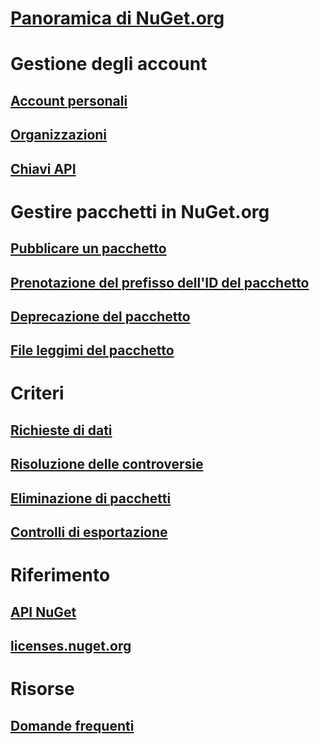 # [Panoramica di NuGet.org](overview-nuget-org.md)
# Gestione degli account
## [Account personali](individual-accounts.md)
## [Organizzazioni](organizations-on-nuget-org.md)
## [Chiavi API](scoped-api-keys.md)
# Gestire pacchetti in NuGet.org
## [Pubblicare un pacchetto](publish-a-package.md)
## [Prenotazione del prefisso dell'ID del pacchetto](id-prefix-reservation.md)
## [Deprecazione del pacchetto](deprecate-packages.md)
## [File leggimi del pacchetto](package-readme-on-nuget-org.md)
# Criteri
## [Richieste di dati](policies/Data-requests.md)
## [Risoluzione delle controversie](policies/dispute-resolution.md)
## [Eliminazione di pacchetti](policies/deleting-packages.md)
## [Controlli di esportazione](policies/export-control.md)
# Riferimento
## [API NuGet](../api/overview.md)
## [licenses.nuget.org](licenses.nuget.org.md)
# Risorse
## [Domande frequenti](nuget-org-faq.yml)
